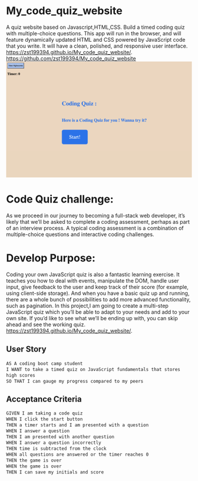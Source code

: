 # My_code_quiz_website
A quiz website based on Javascript,HTML,CSS.
Build a timed coding quiz with multiple-choice questions. This app will run in the browser, and will feature dynamically updated HTML and CSS powered by JavaScript code that you write. It will have a clean, polished, and responsive user interface.
https://zst199394.github.io/My_code_quiz_website/.
https://github.com/zst199394/My_code_quiz_website
![code quiz](./codingquizscreen.png)
# Code Quiz challenge:
As we proceed in our journey to becoming a full-stack web developer, it’s likely that we’ll be asked to complete a coding assessment, perhaps as part of an interview process. A typical coding assessment is a combination of multiple-choice questions and interactive coding challenges. 

# Develop Purpose:
Coding your own JavaScript quiz is also a fantastic learning exercise. It teaches you how to deal with events, manipulate the DOM, handle user input, give feedback to the user and keep track of their score (for example, using client-side storage). And when you have a basic quiz up and running, there are a whole bunch of possibilities to add more advanced functionality, such as pagination. 
In this project,I am going to create a multi-step JavaScript quiz which you’ll be able to adapt to your needs and add to your own site. If you’d like to see what we’ll be ending up with, you can skip ahead and see the working quiz.
https://zst199394.github.io/My_code_quiz_website/.

## User Story

```
AS A coding boot camp student
I WANT to take a timed quiz on JavaScript fundamentals that stores high scores
SO THAT I can gauge my progress compared to my peers
```

## Acceptance Criteria

```
GIVEN I am taking a code quiz
WHEN I click the start button
THEN a timer starts and I am presented with a question
WHEN I answer a question
THEN I am presented with another question
WHEN I answer a question incorrectly
THEN time is subtracted from the clock
WHEN all questions are answered or the timer reaches 0
THEN the game is over
WHEN the game is over
THEN I can save my initials and score